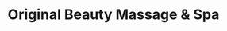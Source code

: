 ---
title: "Original Beauty Massage & Spa"
url: /bristol/original-beauty-massage-and-spa/
shop: beauty
---